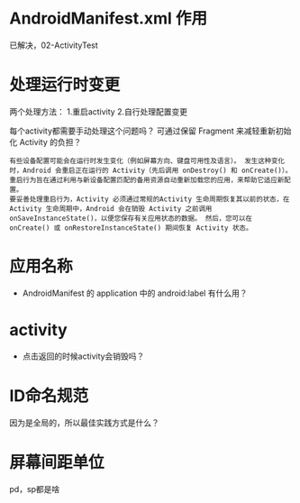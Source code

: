 # AndroidManifest.xml 作用
已解决，02-ActivityTest

# 处理运行时变更
两个处理方法：
1.重启activity
2.自行处理配置变更

每个activity都需要手动处理这个问题吗？
可通过保留 Fragment 来减轻重新初始化 Activity 的负担？
```
有些设备配置可能会在运行时发生变化（例如屏幕方向、键盘可用性及语言）。 发生这种变化时，Android 会重启正在运行的 Activity（先后调用 onDestroy() 和 onCreate()）。重启行为旨在通过利用与新设备配置匹配的备用资源自动重新加载您的应用，来帮助它适应新配置。
要妥善处理重启行为，Activity 必须通过常规的Activity 生命周期恢复其以前的状态，在 Activity 生命周期中，Android 会在销毁 Activity 之前调用 onSaveInstanceState()，以便您保存有关应用状态的数据。 然后，您可以在 onCreate() 或 onRestoreInstanceState() 期间恢复 Activity 状态。
```

# 应用名称

* AndroidManifest 的 application 中的 android:label 有什么用？

# activity

* 点击返回的时候activity会销毁吗？

# ID命名规范
因为是全局的，所以最佳实践方式是什么？

# 屏幕间距单位
pd，sp都是啥